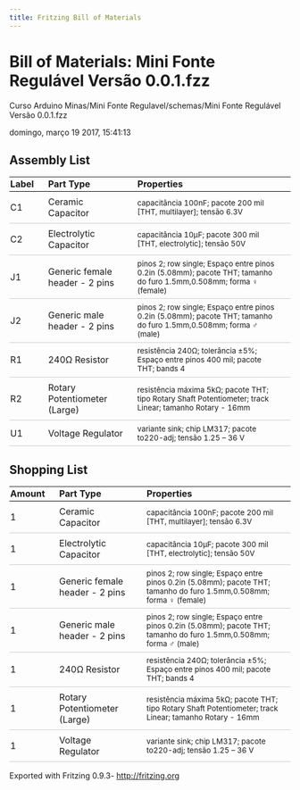 ```yaml
---
title: Fritzing Bill of Materials
---
```


<style type="text/css">
.meta {
	font-size: small;
	margin: 0.4em 0;
}
table {
	border-collapse: collapse;
}
th {
	font-weight: bold;
	text-align: left;
	border-bottom: 1px solid black;
	padding: 0.1em 1.5em 0.2em 0.1em;
}
td {
	border-bottom: 1px solid #CCC;
	padding: 0.5em 1.5em 0.5em 0.1em;
}
.props {
	font-size: smaller;
}
</style>
</head>

# Bill of Materials: Mini Fonte Regulável Versão 0.0.1.fzz</h1>


Curso Arduino Minas/Mini Fonte Regulavel/schemas/Mini Fonte Regulável Versão 0.0.1.fzz

domingo, março 19 2017, 15:41:13

## Assembly List

<table>

  <thead>
   <tr>
    <th>Label</th>
    <th>Part Type</th>
    <th>Properties</th>
    </tr>
  </thead>
  <tbody>
  <tr>
    <td>C1</td>
    <td>Ceramic Capacitor</td>
    <td class="props">capacitância 100nF; pacote 200 mil [THT, multilayer]; tensão 6.3V</td>
</tr><tr>
    <td>C2</td>
    <td>Electrolytic Capacitor</td>
    <td class="props">capacitância 10µF; pacote 300 mil [THT, electrolytic]; tensão 50V</td>
</tr><tr>
    <td>J1</td>
    <td>Generic female header - 2 pins</td>
    <td class="props">pinos 2; row single; Espaço entre pinos 0.2in (5.08mm); pacote THT; tamanho do furo 1.5mm,0.508mm; forma ♀ (female)</td>
</tr><tr>
    <td>J2</td>
    <td>Generic male header - 2 pins</td>
    <td class="props">pinos 2; row single; Espaço entre pinos 0.2in (5.08mm); pacote THT; tamanho do furo 1.5mm,0.508mm; forma ♂ (male)</td>
</tr><tr>
    <td>R1</td>
    <td>240Ω Resistor</td>
    <td class="props">resistência 240Ω; tolerância ±5%; Espaço entre pinos 400 mil; pacote THT; bands 4</td>
</tr><tr>
    <td>R2</td>
    <td>Rotary Potentiometer (Large)</td>
    <td class="props">resistência máxima 5kΩ; pacote THT; tipo Rotary Shaft Potentiometer; track Linear; tamanho Rotary - 16mm</td>
</tr><tr>
    <td>U1</td>
    <td>Voltage Regulator</td>
    <td class="props">variante sink; chip LM317; pacote to220-adj; tensão 1.25 – 36 V</td>
</tr>
  </tbody>
</table>

## Shopping List

<table>
  <thead>
	<tr>
    <th>Amount</th>
    <th>Part Type</th>
    <th>Properties</th>
    </tr>
  </thead>
  <tbody>
<tr>
    <td>1</td>
    <td>Ceramic Capacitor</td>
    <td class="props">capacitância 100nF; pacote 200 mil [THT, multilayer]; tensão 6.3V</td>
</tr><tr>
    <td>1</td>
    <td>Electrolytic Capacitor</td>
    <td class="props">capacitância 10µF; pacote 300 mil [THT, electrolytic]; tensão 50V</td>
</tr><tr>
    <td>1</td>
    <td>Generic female header - 2 pins</td>
    <td class="props">pinos 2; row single; Espaço entre pinos 0.2in (5.08mm); pacote THT; tamanho do furo 1.5mm,0.508mm; forma ♀ (female)</td>
</tr><tr>
    <td>1</td>
    <td>Generic male header - 2 pins</td>
    <td class="props">pinos 2; row single; Espaço entre pinos 0.2in (5.08mm); pacote THT; tamanho do furo 1.5mm,0.508mm; forma ♂ (male)</td>
</tr><tr>
    <td>1</td>
    <td>240Ω Resistor</td>
    <td class="props">resistência 240Ω; tolerância ±5%; Espaço entre pinos 400 mil; pacote THT; bands 4</td>
</tr><tr>
    <td>1</td>
    <td>Rotary Potentiometer (Large)</td>
    <td class="props">resistência máxima 5kΩ; pacote THT; tipo Rotary Shaft Potentiometer; track Linear; tamanho Rotary - 16mm</td>
</tr><tr>
    <td>1</td>
    <td>Voltage Regulator</td>
    <td class="props">variante sink; chip LM317; pacote to220-adj; tensão 1.25 – 36 V</td>
</tr>
  </tbody>
</table>


Exported with Fritzing 0.9.3- http://fritzing.org	

